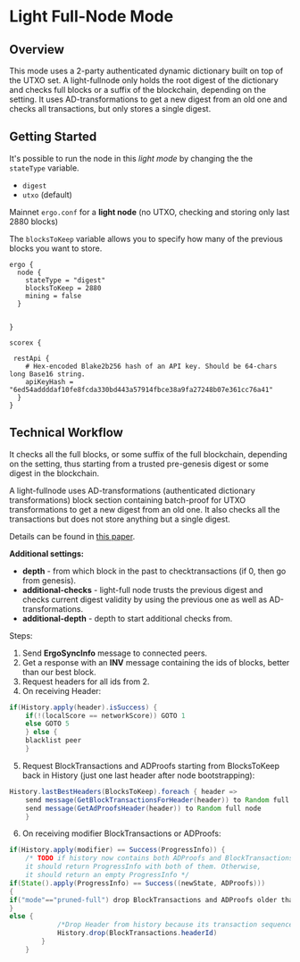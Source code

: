 
# Light Full-Node Mode

## Overview 

This mode uses a 2-party authenticated dynamic dictionary built on top of the UTXO set. A light-fullnode only holds the root digest of the dictionary and checks full blocks or a suffix of the blockchain, depending on the setting. It uses AD-transformations to get a new digest from an old one and checks all transactions, but only stores a single digest.

## Getting Started


It's possible to run the node in this *light mode* by changing the the `stateType` variable. 

- `digest`
- `utxo` (default)

Mainnet `ergo.conf` for a **light node** (no UTXO, checking and storing only last 2880 blocks) 

The `blocksToKeep` variable allows you to specify how many of the previous blocks you want to store. 

```
ergo {
  node {
    stateType = "digest"
    blocksToKeep = 2880
    mining = false
  }


}

scorex {

 restApi {
    # Hex-encoded Blake2b256 hash of an API key. Should be 64-chars long Base16 string.
    apiKeyHash = "6ed54addddaf10fe8fcda330bd443a57914fbce38a9fa27248b07e361cc76a41"
  }
}
```


## Technical Workflow

It checks all the full blocks, or some suffix of the full blockchain, depending on the setting, thus starting from a trusted pre-genesis digest or some digest in the blockchain.

A light-fullnode uses AD-transformations (authenticated dictionary transformations) block section containing batch-proof for UTXO transformations to get a new digest from an old one. It also checks all the transactions but does not store anything but a single digest. 

Details can be found in [this paper](https://eprint.iacr.org/2016/994).

**Additional settings:** 

- **depth** - from which block in the past to checktransactions (if 0, then go from genesis).
- **additional-checks** - light-full node trusts the previous digest and checks current digest validity by using the previous one as well as AD-transformations.
- **additional-depth** - depth to start additional checks from.

Steps:

1.  Send **ErgoSyncInfo** message to connected peers.
2.  Get a response with an **INV** message containing the ids of blocks, better than our best block.
3.  Request headers for all ids from 2.
4.  On receiving Header:

```java
if(History.apply(header).isSuccess) {
    if(!(localScore == networkScore)) GOTO 1
    else GOTO 5
    } else {
    blacklist peer
    }
```

5.  Request BlockTransactions and ADProofs starting from BlocksToKeep
    back in History (just one last header after node bootstrapping):

```java
History.lastBestHeaders(BlocksToKeep).foreach { header =>
    send message(GetBlockTransactionsForHeader(header)) to Random full node
    send message(GetAdProofsHeader(header)) to Random full node
    }
```

6.  On receiving modifier BlockTransactions or ADProofs:

```java
if(History.apply(modifier) == Success(ProgressInfo)) {
    /* TODO if history now contains both ADProofs and BlockTransactions,
    it should return ProgressInfo with both of them. Otherwise,
    it should return an empty ProgressInfo */
if(State().apply(ProgressInfo) == Success((newState, ADProofs)))
{
if("mode"=="pruned-full") drop BlockTransactions and ADProofs older than BlocksToKeep
}
else {
            /*Drop Header from history because its transaction sequence is not valid*/
            History.drop(BlockTransactions.headerId)
        }
    }
```